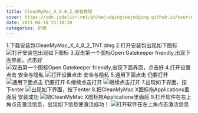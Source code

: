 ```yaml
---
title: CleanMyMac_X_4.8.2_安装教程
cover: https://cdn.jsdelivr.net/gh/wejudging/wejudging.github.io/source/images/文章图片/CleanMyMac_X_4.8.2_安装教程/CleanMyMacX.png
date: 2021-04-19 21:18:30
categories: 折腾
---
```

1.下载安装包CleanMyMac_X_4_8_2_TNT.dmg
2.打开安装包出现如下图标
![打开安装包出现如下图标](https://cdn.jsdelivr.net/gh/wejudging/wejudging.github.io/source/images/文章图片/CleanMyMac_X_4.8.2_安装教程/1.png)
3.双击第一个图标Open Gatekeeper friendly,出现下面界面，点击好
![双击第一个图标Open Gatekeeper friendly,出现下面界面，点击好](https://cdn.jsdelivr.net/gh/wejudging/wejudging.github.io/source/images/文章图片/CleanMyMac_X_4.8.2_安装教程/2.png)
4.打开设置点击 安全与隐私
![打开设置点击 安全与隐私](https://cdn.jsdelivr.net/gh/wejudging/wejudging.github.io/source/images/文章图片/CleanMyMac_X_4.8.2_安装教程/3.png)
5.通用下面点击 仍要打开
![通用下面点击 仍要打开](https://cdn.jsdelivr.net/gh/wejudging/wejudging.github.io/source/images/文章图片/CleanMyMac_X_4.8.2_安装教程/4.png)
6.继续点击打开
![继续点击打开](https://cdn.jsdelivr.net/gh/wejudging/wejudging.github.io/source/images/文章图片/CleanMyMac_X_4.8.2_安装教程/5.png)
7.出现如下界面，按下enter
![出现如下界面，按下enter](https://cdn.jsdelivr.net/gh/wejudging/wejudging.github.io/source/images/文章图片/CleanMyMac_X_4.8.2_安装教程/6.png)
8.把CleanMyMac X图标拖Applications里面后 安装成功
![把CleanMyMac X图标拖Applications里面后](https://cdn.jsdelivr.net/gh/wejudging/wejudging.github.io/source/images/文章图片/CleanMyMac_X_4.8.2_安装教程/7.png)
9.打开软件在左上角点击激活信息，出现如下信息便激活成功！
![打开软件在左上角点击激活信息](https://cdn.jsdelivr.net/gh/wejudging/wejudging.github.io/source/images/文章图片/CleanMyMac_X_4.8.2_安装教程/8.png)